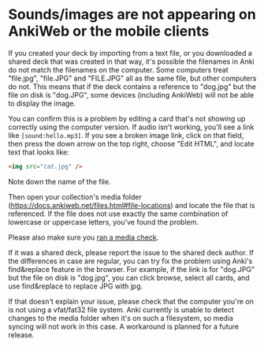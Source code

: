 # Sounds/images are not appearing on AnkiWeb or the mobile clients

If you created your deck by importing from a text file, or you downloaded a shared deck that was created in that way, it's possible the filenames in Anki do not match the filenames on the computer. Some computers treat "file.jpg", "file.JPG" and "FILE.JPG" all as the same file, but other computers do not. This means that if the deck contains a reference to "dog.jpg" but the file on disk is "dog.JPG", some devices (including AnkiWeb) will not be able to display the image.

You can confirm this is a problem by editing a card that's not showing up correctly using the computer version. If audio isn't working, you'll see a link like `[sound:hello.mp3]`. If you see a broken image link, click on that field, then press the down arrow on the top right, choose "Edit HTML", and locate text that looks like:

```html
<img src="cat.jpg" />
```

Note down the name of the file.

Then open your collection's media folder (<https://docs.ankiweb.net/files.html#file-locations>) and locate the file that is referenced. If the file does not use exactly the same combination of lowercase or uppercase letters, you've found the problem.

Please also make sure you [ran a media check](https://docs.ankiweb.net/media.html#manually-adding-media).

If it was a shared deck, please report the issue to the shared deck author. If the differences in case are regular, you can try fix the problem using Anki's find&replace feature in the browser. For example, if the link is for "dog.JPG" but the file on disk is "dog.jpg", you can click browse, select all cards, and use find&replace to replace JPG with jpg.

If that doesn't explain your issue, please check that the computer you're on is not using a vfat/fat32 file system. Anki currently is unable to detect changes to the media folder when it's on such a filesystem, so media syncing will not work in this case. A workaround is planned for a future release.
